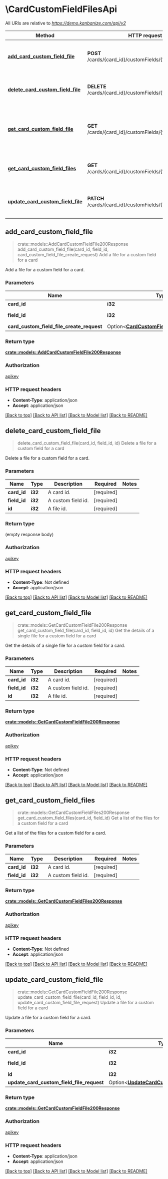# \CardCustomFieldFilesApi

All URIs are relative to *https://demo.kanbanize.com/api/v2*

Method | HTTP request | Description
------------- | ------------- | -------------
[**add_card_custom_field_file**](CardCustomFieldFilesApi.md#add_card_custom_field_file) | **POST** /cards/{card_id}/customFields/{field_id}/files | Add a file for a custom field for a card
[**delete_card_custom_field_file**](CardCustomFieldFilesApi.md#delete_card_custom_field_file) | **DELETE** /cards/{card_id}/customFields/{field_id}/files/{id} | Delete a file for a custom field for a card
[**get_card_custom_field_file**](CardCustomFieldFilesApi.md#get_card_custom_field_file) | **GET** /cards/{card_id}/customFields/{field_id}/files/{id} | Get the details of a single file for a custom field for a card
[**get_card_custom_field_files**](CardCustomFieldFilesApi.md#get_card_custom_field_files) | **GET** /cards/{card_id}/customFields/{field_id}/files | Get a list of the files for a custom field for a card
[**update_card_custom_field_file**](CardCustomFieldFilesApi.md#update_card_custom_field_file) | **PATCH** /cards/{card_id}/customFields/{field_id}/files/{id} | Update a file for a custom field for a card



## add_card_custom_field_file

> crate::models::AddCardCustomFieldFile200Response add_card_custom_field_file(card_id, field_id, card_custom_field_file_create_request)
Add a file for a custom field for a card

Add a file for a custom field for a card.

### Parameters


Name | Type | Description  | Required | Notes
------------- | ------------- | ------------- | ------------- | -------------
**card_id** | **i32** | A card id. | [required] |
**field_id** | **i32** | A custom field id. | [required] |
**card_custom_field_file_create_request** | Option<[**CardCustomFieldFileCreateRequest**](CardCustomFieldFileCreateRequest.md)> |  |  |

### Return type

[**crate::models::AddCardCustomFieldFile200Response**](addCardCustomFieldFile_200_response.md)

### Authorization

[apikey](../README.md#apikey)

### HTTP request headers

- **Content-Type**: application/json
- **Accept**: application/json

[[Back to top]](#) [[Back to API list]](../README.md#documentation-for-api-endpoints) [[Back to Model list]](../README.md#documentation-for-models) [[Back to README]](../README.md)


## delete_card_custom_field_file

> delete_card_custom_field_file(card_id, field_id, id)
Delete a file for a custom field for a card

Delete a file for a custom field for a card.

### Parameters


Name | Type | Description  | Required | Notes
------------- | ------------- | ------------- | ------------- | -------------
**card_id** | **i32** | A card id. | [required] |
**field_id** | **i32** | A custom field id. | [required] |
**id** | **i32** | A file id. | [required] |

### Return type

 (empty response body)

### Authorization

[apikey](../README.md#apikey)

### HTTP request headers

- **Content-Type**: Not defined
- **Accept**: application/json

[[Back to top]](#) [[Back to API list]](../README.md#documentation-for-api-endpoints) [[Back to Model list]](../README.md#documentation-for-models) [[Back to README]](../README.md)


## get_card_custom_field_file

> crate::models::GetCardCustomFieldFile200Response get_card_custom_field_file(card_id, field_id, id)
Get the details of a single file for a custom field for a card

Get the details of a single file for a custom field for a card.

### Parameters


Name | Type | Description  | Required | Notes
------------- | ------------- | ------------- | ------------- | -------------
**card_id** | **i32** | A card id. | [required] |
**field_id** | **i32** | A custom field id. | [required] |
**id** | **i32** | A file id. | [required] |

### Return type

[**crate::models::GetCardCustomFieldFile200Response**](getCardCustomFieldFile_200_response.md)

### Authorization

[apikey](../README.md#apikey)

### HTTP request headers

- **Content-Type**: Not defined
- **Accept**: application/json

[[Back to top]](#) [[Back to API list]](../README.md#documentation-for-api-endpoints) [[Back to Model list]](../README.md#documentation-for-models) [[Back to README]](../README.md)


## get_card_custom_field_files

> crate::models::GetCardCustomFieldFiles200Response get_card_custom_field_files(card_id, field_id)
Get a list of the files for a custom field for a card

Get a list of the files for a custom field for a card.

### Parameters


Name | Type | Description  | Required | Notes
------------- | ------------- | ------------- | ------------- | -------------
**card_id** | **i32** | A card id. | [required] |
**field_id** | **i32** | A custom field id. | [required] |

### Return type

[**crate::models::GetCardCustomFieldFiles200Response**](getCardCustomFieldFiles_200_response.md)

### Authorization

[apikey](../README.md#apikey)

### HTTP request headers

- **Content-Type**: Not defined
- **Accept**: application/json

[[Back to top]](#) [[Back to API list]](../README.md#documentation-for-api-endpoints) [[Back to Model list]](../README.md#documentation-for-models) [[Back to README]](../README.md)


## update_card_custom_field_file

> crate::models::GetCardCustomFieldFile200Response update_card_custom_field_file(card_id, field_id, id, update_card_custom_field_file_request)
Update a file for a custom field for a card

Update a file for a custom field for a card.

### Parameters


Name | Type | Description  | Required | Notes
------------- | ------------- | ------------- | ------------- | -------------
**card_id** | **i32** | A card id. | [required] |
**field_id** | **i32** | A custom field id. | [required] |
**id** | **i32** | A file id. | [required] |
**update_card_custom_field_file_request** | Option<[**UpdateCardCustomFieldFileRequest**](UpdateCardCustomFieldFileRequest.md)> |  |  |

### Return type

[**crate::models::GetCardCustomFieldFile200Response**](getCardCustomFieldFile_200_response.md)

### Authorization

[apikey](../README.md#apikey)

### HTTP request headers

- **Content-Type**: application/json
- **Accept**: application/json

[[Back to top]](#) [[Back to API list]](../README.md#documentation-for-api-endpoints) [[Back to Model list]](../README.md#documentation-for-models) [[Back to README]](../README.md)


